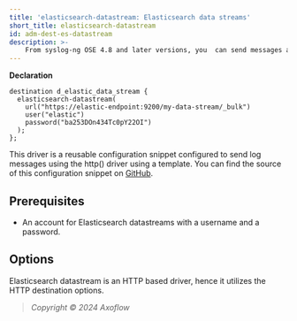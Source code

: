 ```yaml
---
title: 'elasticsearch-datastream: Elasticsearch data streams'
short_title: elasticsearch-datastream
id: adm-dest-es-datastream
description: >-
    From syslog-ng OSE 4.8 and later versions, you  can send messages and metrics to [Elasticsearch data streams](https://www.elastic.co/guide/en/elasticsearch/reference/current/data-streams.html) to store your log and metrics data as time series data.
---
```


**Declaration**

```config
destination d_elastic_data_stream {
  elasticsearch-datastream(
    url("https://elastic-endpoint:9200/my-data-stream/_bulk")
    user("elastic")
    password("ba253DOn434Tc0pY22OI")
  );
};
```
This driver is a reusable configuration snippet configured to send log messages using the http() driver using a template. You can find the source of this configuration snippet on [GitHub](https://github.com/axoflow/axosyslog/blob/main/scl/elasticsearch/elastic-datastream.conf).

## Prerequisites

* An account for Elasticsearch datastreams with a username and a password.

## Options

Elasticsearch datastream is an HTTP based driver, hence it utilizes the HTTP destination options.

> *Copyright © 2024 Axoflow*
